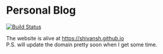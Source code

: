 # Personal Blog
[![Build Status](https://travis-ci.org/shivrai/shivrai.github.io.svg?branch=master)](https://travis-ci.org/shivrai/shivrai.github.io)

The website is alive at https://shivansh.github.io <br>
P.S. will update the domain pretty soon when I get some time.
